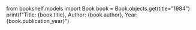 from bookshelf.models import Book book = Book.objects.get(title="1984") print(f"Title: {book.title}, Author: {book.author}, Year: {book.publication_year}")
